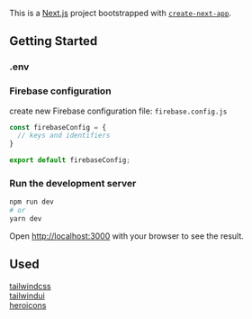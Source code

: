 This is a [Next.js](https://nextjs.org/) project bootstrapped with [`create-next-app`](https://github.com/vercel/next.js/tree/canary/packages/create-next-app).

## Getting Started

### .env

### Firebase configuration

create new Firebase configuration file: `firebase.config.js`

```javaScript
const firebaseConfig = {
  // keys and identifiers
}

export default firebaseConfig;
```

### Run the development server

```bash
npm run dev
# or
yarn dev
```

Open [http://localhost:3000](http://localhost:3000) with your browser to see the result.

## Used

[tailwindcss](https://tailwindcss.com/docs/guides/nextjs) \
[tailwindui](https://tailwindui.com/) \
[heroicons](https://heroicons.com/)
